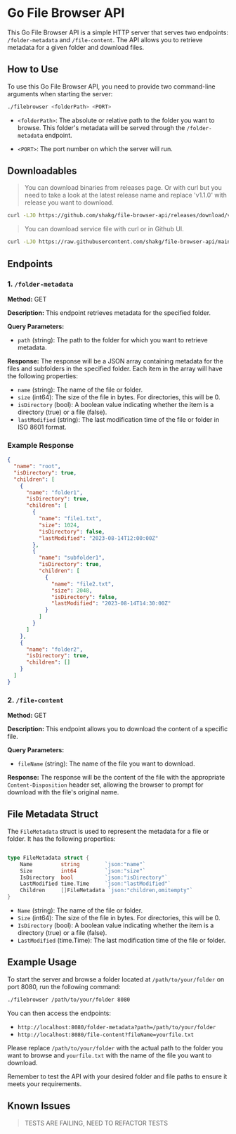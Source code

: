 # Go File Browser API

This Go File Browser API is a simple HTTP server that serves two endpoints: `/folder-metadata` and `/file-content`. The API allows you to retrieve metadata for a given folder and download files.

## How to Use

To use this Go File Browser API, you need to provide two command-line arguments when starting the server:

```bash
./filebrowser <folderPath> <PORT>
```

- `<folderPath>`: The absolute or relative path to the folder you want to browse. This folder's metadata will be served through the `/folder-metadata` endpoint.

- `<PORT>`: The port number on which the server will run.

## Downloadables

> You can download binaries from releases page. Or with curl but you need to take a look at the latest release name and replace 'v1.1.0' with release you want to download.

```bash
curl -LJO https://github.com/shakg/file-browser-api/releases/download/v1.1.0/file-browser-api
```

> You can download service file with curl or in Github UI.

```bash
curl -LJO https://raw.githubusercontent.com/shakg/file-browser-api/main/file-browser-api.service
```

## Endpoints

### 1. `/folder-metadata`

**Method:** GET

**Description:** This endpoint retrieves metadata for the specified folder.

**Query Parameters:**
- `path` (string): The path to the folder for which you want to retrieve metadata.

**Response:**
The response will be a JSON array containing metadata for the files and subfolders in the specified folder. Each item in the array will have the following properties:
- `name` (string): The name of the file or folder.
- `size` (int64): The size of the file in bytes. For directories, this will be 0.
- `isDirectory` (bool): A boolean value indicating whether the item is a directory (true) or a file (false).
- `lastModified` (string): The last modification time of the file or folder in ISO 8601 format.

### Example Response
```json
{
  "name": "root",
  "isDirectory": true,
  "children": [
    {
      "name": "folder1",
      "isDirectory": true,
      "children": [
        {
          "name": "file1.txt",
          "size": 1024,
          "isDirectory": false,
          "lastModified": "2023-08-14T12:00:00Z"
        },
        {
          "name": "subfolder1",
          "isDirectory": true,
          "children": [
            {
              "name": "file2.txt",
              "size": 2048,
              "isDirectory": false,
              "lastModified": "2023-08-14T14:30:00Z"
            }
          ]
        }
      ]
    },
    {
      "name": "folder2",
      "isDirectory": true,
      "children": []
    }
  ]
}

```
### 2. `/file-content`

**Method:** GET

**Description:** This endpoint allows you to download the content of a specific file.

**Query Parameters:**
- `fileName` (string): The name of the file you want to download.

**Response:**
The response will be the content of the file with the appropriate `Content-Disposition` header set, allowing the browser to prompt for download with the file's original name.

## File Metadata Struct

The `FileMetadata` struct is used to represent the metadata for a file or folder. It has the following properties:

```go

type FileMetadata struct {
	Name         string        `json:"name"`
	Size         int64         `json:"size"`
	IsDirectory  bool          `json:"isDirectory"`
	LastModified time.Time     `json:"lastModified"`
	Children     []FileMetadata `json:"children,omitempty"` 
}

```

- `Name` (string): The name of the file or folder.
- `Size` (int64): The size of the file in bytes. For directories, this will be 0.
- `IsDirectory` (bool): A boolean value indicating whether the item is a directory (true) or a file (false).
- `LastModified` (time.Time): The last modification time of the file or folder.

## Example Usage

To start the server and browse a folder located at `/path/to/your/folder` on port 8080, run the following command:

```bash
./filebrowser /path/to/your/folder 8080
```

You can then access the endpoints:

- `http://localhost:8080/folder-metadata?path=/path/to/your/folder`
- `http://localhost:8080/file-content?fileName=yourfile.txt`

Please replace `/path/to/your/folder` with the actual path to the folder you want to browse and `yourfile.txt` with the name of the file you want to download.

Remember to test the API with your desired folder and file paths to ensure it meets your requirements.

## Known Issues
> TESTS ARE FAILING, NEED TO REFACTOR TESTS
